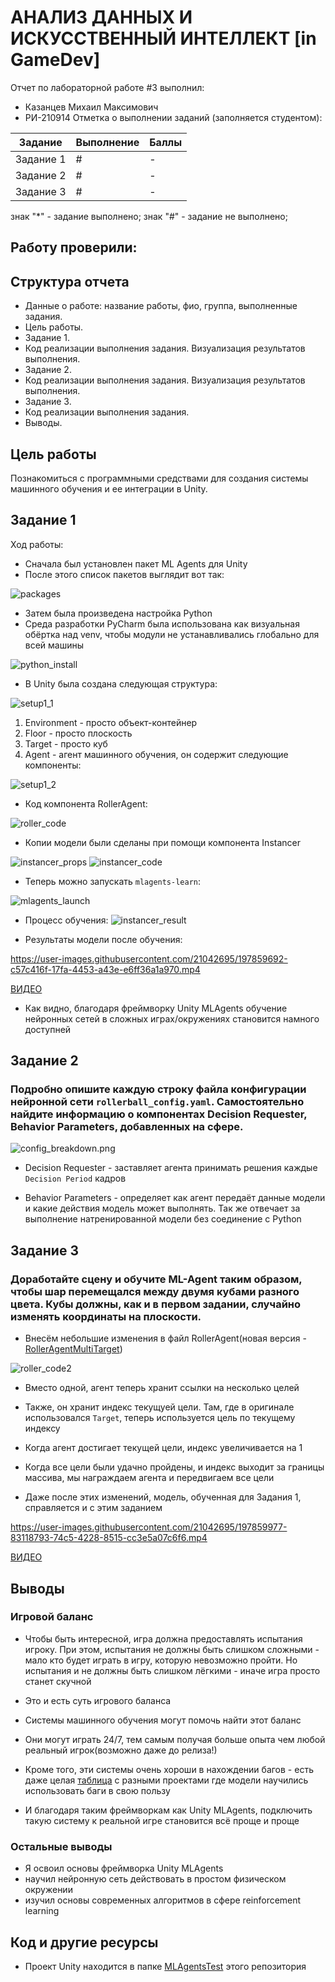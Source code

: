 # АНАЛИЗ ДАННЫХ И ИСКУССТВЕННЫЙ ИНТЕЛЛЕКТ [in GameDev]
Отчет по лабораторной работе #3 выполнил:
- Казанцев Михаил Максимович
- РИ-210914
Отметка о выполнении заданий (заполняется студентом):

| Задание | Выполнение | Баллы |
| ------ | ------ | ------ |
| Задание 1 | # | - |
| Задание 2 | # | - |
| Задание 3 | # | - |

знак "*" - задание выполнено; знак "#" - задание не выполнено;

Работу проверили:
-

## Структура отчета

- Данные о работе: название работы, фио, группа, выполненные задания.
- Цель работы.
- Задание 1.
- Код реализации выполнения задания. Визуализация результатов выполнения.
- Задание 2.
- Код реализации выполнения задания. Визуализация результатов выполнения.
- Задание 3.
- Код реализации выполнения задания.
- Выводы.

## Цель работы
Познакомиться с программными средствами для создания системы машинного обучения и ее интеграции в Unity.

## Задание 1
Ход работы:
- Сначала был установлен пакет ML Agents для Unity
- После этого список пакетов выглядит вот так:

![packages](images/packages.png?raw=true)

- Затем была произведена настройка Python
- Среда разработки PyCharm была использована как визуальная обёртка над venv, чтобы модули не устанавливались глобально для всей машины

![python_install](images/python_install.png?raw=true)

- В Unity была создана следующая структура:

![setup1_1](images/setup1_1.png?raw=true)

  1. Environment - просто объект-контейнер
  2. Floor - просто плоскость
  3. Target - просто куб
  4. Agent - агент машинного обучения, он содержит следующие компоненты:

![setup1_2](images/setup1_2.png?raw=true)

- Код компонента RollerAgent:

![roller_code](images/roller_code.png?raw=true)

- Копии модели были сделаны при помощи компонента Instancer

![instancer_props](images/instancer_props.png?raw=true)
![instancer_code](images/instancer_code.png?raw=true)

- Теперь можно запускать `mlagents-learn`:

![mlagents_launch](images/mlagents_launch.png?raw=true)

- Процесс обучения:
![instancer_result](images/instancer_result.png?raw=true)


- Результаты модели после обучения:

https://user-images.githubusercontent.com/21042695/197859692-c57c416f-17fa-4453-a43e-e6ff36a1a970.mp4

[ВИДЕО](images/testing_inference.mp4)

- Как видно, благодаря фреймворку Unity MLAgents обучение нейронных сетей в сложных играх/окружениях становится намного доступней

## Задание 2
### Подробно опишите каждую строку файла конфигурации нейронной сети `rollerball_config.yaml`. Самостоятельно найдите информацию о компонентах Decision Requester, Behavior Parameters, добавленных на сфере.

![config_breakdown.png](images/config_breakdown.png?raw=true)

- Decision Requester - заставляет агента принимать решения каждые `Decision Period` кадров

- Behavior Parameters - определяет как агент передаёт данные модели и какие действия модель может выполнять. Так же отвечает за выполнение натренированной модели без соединение с Python

## Задание 3
### Доработайте сцену и обучите ML-Agent таким образом, чтобы шар перемещался между двумя кубами разного цвета. Кубы должны, как и в первом задании, случайно изменять координаты на плоскости.

- Внесём небольшие изменения в файл RollerAgent(новая версия - [RollerAgentMultiTarget](MLAgentsTest/Assets/Scripts/RollerAgentMultiTarget.cs))

![roller_code2](images/roller_code2.png?raw=true)

- Вместо одной, агент теперь хранит ссылки на несколько целей

- Также, он хранит индекс текущуей цели. Там, где в оригинале использовался `Target`, теперь используется цель по текущему индексу

- Когда агент достигает текущей цели, индекс увеличивается на 1

- Когда все цели были удачно пройдены, и индекс выходит за границы массива, мы награждаем агента и передвигаем все цели

- Даже после этих изменений, модель, обученная для Задания 1, справляется и с этим заданием

https://user-images.githubusercontent.com/21042695/197859977-83118793-74c5-4228-8515-cc3e5a07c6f6.mp4

[ВИДЕО](images/testing_inference2.mp4)

## Выводы
### Игровой баланс
- Чтобы быть интересной, игра должна предоставлять испытания игроку. При этом, испытания не должны быть слишком сложными - мало кто будет играть в игру, которую невозможно пройти. Но испытания и не должны быть слишком лёгкими - иначе игра просто станет скучной
- Это и есть суть игрового баланса

- Системы машинного обучения могут помочь найти этот баланс
- Они могут играть 24/7, тем самым получая больше опыта чем любой реальный игрок(возможно даже до релиза!)
- Кроме того, эти системы очень хороши в нахождении багов - есть даже целая [таблица](http://tinyurl.com/specification-gaming) с разными проектами где модели научились использовать баги в свою пользу
- И благодаря таким фреймворкам как Unity MLAgents, подключить такую систему к реальной игре становится всё проще и проще

### Остальные выводы
- Я освоил основы фреймворка Unity MLAgents
- научил нейронную сеть действовать в простом физическом окружении
- изучил основы современных алгоритмов в сфере reinforcement learning

## Код и другие ресурсы
- Проект Unity находится в папке [MLAgentsTest](MLAgentsTest) этого репозитория

